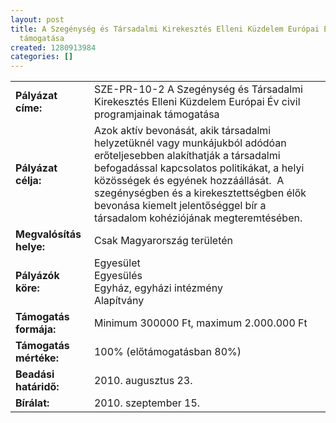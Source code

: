 ```yaml
---
layout: post
title: A Szegénység és Társadalmi Kirekesztés Elleni Küzdelem Európai Év civil programjainak
  támogatása
created: 1280913984
categories: []
---
```

<table border="0"><tbody><tr><td><strong>Pályázat címe:</strong></td><td>SZE-PR-10-2 A Szegénység és Társadalmi Kirekesztés Elleni Küzdelem Európai Év civil programjainak támogatása</td></tr><tr><td><strong>Pályázat célja:</strong></td><td>Azok aktív bevonását, akik társadalmi helyzetüknél vagy munkájukból adódóan erőteljesebben alakíthatják a társadalmi befogadással kapcsolatos politikákat, a helyi közösségek és egyének hozzáállását.&nbsp; A szegénységben és a kirekesztettségben élők bevonása kiemelt jelentőséggel bír a társadalom kohéziójának megteremtésében.&nbsp; <br /></td></tr><tr><td><strong>Megvalósítás helye:</strong></td><td>Csak Magyarország területén</td></tr><tr><td><strong>Pályázók köre:</strong></td><td>Egyesület<br />Egyesülés<br />Egyház, egyházi intézmény<br />Alapítvány</td></tr><tr><td><strong>Támogatás formája:</strong></td><td>Minimum 300000 Ft, maximum 2.000.000 Ft</td></tr><tr><td><strong>Támogatás mértéke:</strong></td><td>100% (előtámogatásban 80%)</td></tr><tr><td><strong>Beadási határidő:</strong></td><td>2010. augusztus 23.</td></tr><tr><td><strong>Bírálat:</strong></td><td>2010. szeptember 15.</td></tr></tbody></table>
